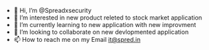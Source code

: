 - 👋 Hi, I’m @Spreadxsecurity
- 👀 I’m interested in new product releted to stock market application
- 🌱 I’m currently learning to new application with new improvment
- 💞️ I’m looking to collaborate on new devlopmented application
- 📫 How to reach me on my Email it@spred.in

<!---
Spreadxsecurity/Spreadxsecurity is a ✨ special ✨ repository because its `README.md` (this file) appears on your GitHub profile.
You can click the Preview link to take a look at your changes.
--->
